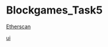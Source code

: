 # Blockgames_Task5

  [Etherscan](https://kovan.etherscan.io/address/0x9E710933a2613C78088C82a66B62b63359d72F71#code)
  
  [ui](https://bluesurge.netlify.app/#)
